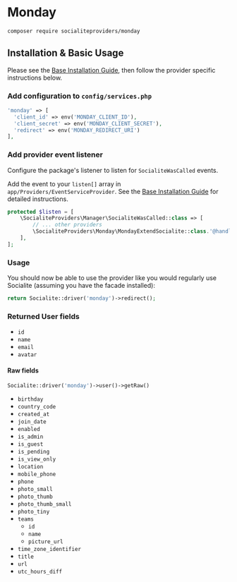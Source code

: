 # Monday

```bash
composer require socialiteproviders/monday
```

## Installation & Basic Usage

Please see the [Base Installation Guide](https://socialiteproviders.com/usage/), then follow the provider specific instructions below.

### Add configuration to `config/services.php`

```php
'monday' => [    
  'client_id' => env('MONDAY_CLIENT_ID'),  
  'client_secret' => env('MONDAY_CLIENT_SECRET'),  
  'redirect' => env('MONDAY_REDIRECT_URI') 
],
```

### Add provider event listener

Configure the package's listener to listen for `SocialiteWasCalled` events.

Add the event to your `listen[]` array in `app/Providers/EventServiceProvider`. See the [Base Installation Guide](https://socialiteproviders.com/usage/) for detailed instructions.

```php
protected $listen = [
    \SocialiteProviders\Manager\SocialiteWasCalled::class => [
        // ... other providers
        \SocialiteProviders\Monday\MondayExtendSocialite::class.'@handle',
    ],
];
```

### Usage

You should now be able to use the provider like you would regularly use Socialite (assuming you have the facade installed):

```php
return Socialite::driver('monday')->redirect();
```

### Returned User fields

- `id`
- `name`
- `email`
- `avatar`

#### Raw fields

```php
Socialite::driver('monday')->user()->getRaw()
```

- `birthday`
- `country_code`
- `created_at`
- `join_date`
- `enabled`
- `is_admin`
- `is_guest`
- `is_pending`
- `is_view_only`
- `location`
- `mobile_phone`
- `phone`
- `photo_small`
- `photo_thumb`
- `photo_thumb_small`
- `photo_tiny`
- `teams`
  - `id`
  - `name`
  - `picture_url`
- `time_zone_identifier`
- `title`
- `url`
- `utc_hours_diff`
